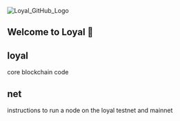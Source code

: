 ![Loyal_GitHub_Logo](https://user-images.githubusercontent.com/59664421/213294955-b09eb803-fc0c-47e4-a0b2-d7f6534900d5.png)

Welcome to Loyal 👋
---------------------


loyal
---------------------
core blockchain code

net
---------------------
instructions to run a node on the loyal testnet and mainnet
